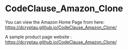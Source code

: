 # CodeClause_Amazon_Clone
You can view the Amazon Home Page from here: https://dcryptau.github.io/CodeClause_Amazon_Clone/

A sample product page website : https://dcryptau.github.io/CodeClause_Amazon_Clone/
